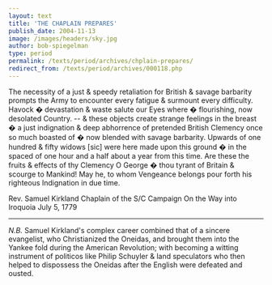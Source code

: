 ```yaml
---
layout: text
title: 'THE CHAPLAIN PREPARES'
publish_date: 2004-11-13
image: /images/headers/sky.jpg
author: bob-spiegelman
type: period
permalink: /texts/period/archives/chplain-prepares/
redirect_from: /texts/period/archives/000118.php
---
```


The necessity of a just & speedy retaliation for British & savage barbarity prompts the Army to encounter every fatigue & surmount every difficulty. Havock � devastation & waste salute our Eyes where � flourishing, now desolated Country. -- & these objects create strange feelings in the breast � a just indignation & deep abhorrence of pretended British Clemency once so much boasted of � now blended with savage barbarity. Upwards of one hundred & fifty widows [sic] were here made upon this ground � in the spaced of one hour and a half about a year from this time. Are these the fruits & effects of thy Clemency O George � thou tyrant of Britain & scourge to Mankind! May he, to whom Vengeance belongs pour forth his righteous Indignation in due time.

Rev. Samuel Kirkland
Chaplain of the S/C Campaign
On the Way into Iroquoia
July 5, 1779

***
_N.B._ Samuel Kirkland's complex career combined that of a sincere evangelist, who Christianized the Oneidas, and brought them into the Yankee fold during the American Revolution; with becoming a witting instrument of politicos like Philip Schuyler & land speculators who then helped to dispossess the Oneidas after the English were defeated and ousted.

